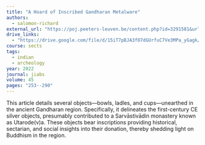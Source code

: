 ```yaml
---
title: "A Hoard of Inscribed Gandharan Metalware"
authors:
  - salomon-richard
external_url: "https://poj.peeters-leuven.be/content.php?id=3291581&url=article&download=yes"
drive_links:
  - "https://drive.google.com/file/d/15iT7pBJA3fO7dGUrfuC7Ve3MPa_yGagk/view?usp=sharing"
course: sects
tags:
  - indian
  - archeology
year: 2022
journal: jiabs
volume: 45
pages: "253--290"
---
```


This article details several objects—bowls, ladles, and cups—unearthed in the ancient Gandharan region. Specifically, it delineates the first-century CE silver objects, presumably contributed to a Sarvāstivādin monastery known as Utarode(v)a. These objects bear inscriptions providing historical, sectarian, and social insights into their donation, thereby shedding light on Buddhism in the region.
